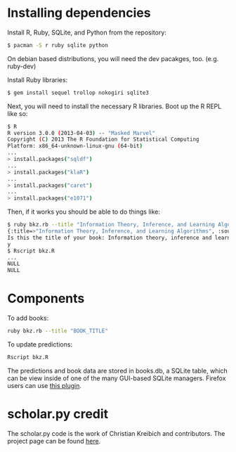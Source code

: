 # Installing dependencies
Install R, Ruby, SQLite, and Python from the repository:

```bash
$ pacman -S r ruby sqlite python
```

On debian based distributions, you will need the dev pacakges, too. (e.g. ruby-dev)

Install Ruby libraries:
```bash
$ gem install sequel trollop nokogiri sqlite3
```

Next, you will need to install the necessary R libraries. Boot up the R REPL like so:
```bash
$ R
R version 3.0.0 (2013-04-03) -- "Masked Marvel"
Copyright (C) 2013 The R Foundation for Statistical Computing
Platform: x86_64-unknown-linux-gnu (64-bit)
...
> install.packages("sqldf")
...
> install.packages("klaR")
...
> install.packages("caret")
...
> install.packages("e1071")
```

Then, if it works you should be able to do things like:
```bash
$ ruby bkz.rb --title "Information Theory, Inference, and Learning Algorithm"
{:title=>"Information Theory, Inference, and Learning Algorithms", :source=>nil, :citations=>nil, :tags=>nil, :print=>false, :help=>false, :title_given=>true}
Is this the title of your book: Information theory, inference and learning algorithms? [y/n]
y
$ Rscript bkz.R 
...
NULL
NULL
```

# Components

To add books:
```bash
ruby bkz.rb --title "BOOK_TITLE"
```

To update predictions:
```bash
Rscript bkz.R
```

The predictions and book data are stored in books.db, a SQLite table, which can be view inside of one of the many GUI-based SQLite managers. Firefox users can use [this plugin](https://addons.mozilla.org/en-us/firefox/addon/sqlite-manager/).
# scholar.py credit

The scholar.py code is the work of Christian Kreibich and contributors. The project page can be found [here](http://www.icir.org/christian/scholar.html).
